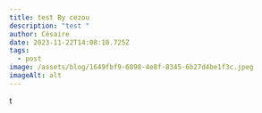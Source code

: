 ```yaml
---
title: test By cezou
description: "test "
author: Césaire
date: 2023-11-22T14:08:18.725Z
tags:
  - post
image: /assets/blog/1649fbf9-6898-4e8f-8345-6b27d4be1f3c.jpeg
imageAlt: alt
---
```

t